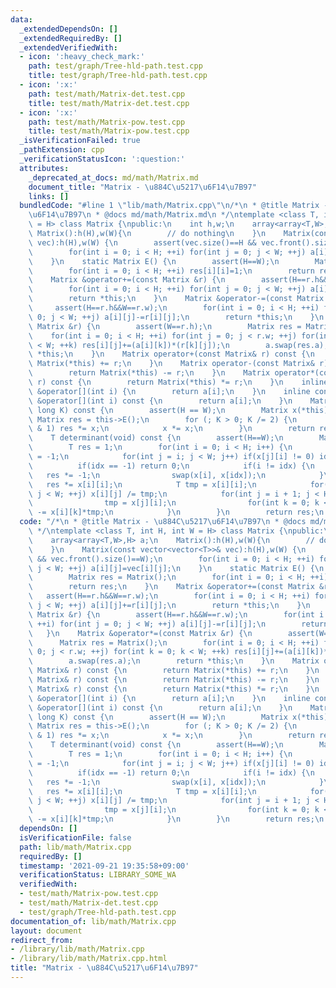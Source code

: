 ```yaml
---
data:
  _extendedDependsOn: []
  _extendedRequiredBy: []
  _extendedVerifiedWith:
  - icon: ':heavy_check_mark:'
    path: test/graph/Tree-hld-path.test.cpp
    title: test/graph/Tree-hld-path.test.cpp
  - icon: ':x:'
    path: test/math/Matrix-det.test.cpp
    title: test/math/Matrix-det.test.cpp
  - icon: ':x:'
    path: test/math/Matrix-pow.test.cpp
    title: test/math/Matrix-pow.test.cpp
  _isVerificationFailed: true
  _pathExtension: cpp
  _verificationStatusIcon: ':question:'
  attributes:
    _deprecated_at_docs: md/math/Matrix.md
    document_title: "Matrix - \u884C\u5217\u6F14\u7B97"
    links: []
  bundledCode: "#line 1 \"lib/math/Matrix.cpp\"\n/*\n * @title Matrix - \u884C\u5217\
    \u6F14\u7B97\n * @docs md/math/Matrix.md\n */\ntemplate <class T, int H, int W\
    \ = H> class Matrix {\npublic:\n    int h,w;\n    array<array<T,W>,H> a;\n   \
    \ Matrix():h(H),w(W){\n        // do nothing\n    }\n    Matrix(const vector<vector<T>>&\
    \ vec):h(H),w(W) {\n        assert(vec.size()==H && vec.front().size()==W);\n\
    \        for(int i = 0; i < H; ++i) for(int j = 0; j < W; ++j) a[i][j]=vec[i][j];\n\
    \    }\n    static Matrix E() {\n        assert(H==W);\n        Matrix res = Matrix();\n\
    \        for(int i = 0; i < H; ++i) res[i][i]=1;\n        return res;\n    }\n\
    \    Matrix &operator+=(const Matrix &r) {\n        assert(H==r.h&&W==r.w);\n\
    \        for(int i = 0; i < H; ++i) for(int j = 0; j < W; ++j) a[i][j]+=r[i][j];\n\
    \        return *this;\n    }\n    Matrix &operator-=(const Matrix &r) {\n   \
    \     assert(H==r.h&&W==r.w);\n        for(int i = 0; i < H; ++i) for(int j =\
    \ 0; j < W; ++j) a[i][j]-=r[i][j];\n        return *this;\n    }\n    Matrix &operator*=(const\
    \ Matrix &r) {\n        assert(W==r.h);\n        Matrix res = Matrix();\n    \
    \    for(int i = 0; i < H; ++i) for(int j = 0; j < r.w; ++j) for(int k = 0; k\
    \ < W; ++k) res[i][j]+=(a[i][k])*(r[k][j]);\n        a.swap(res.a);\n        return\
    \ *this;\n    }\n    Matrix operator+(const Matrix& r) const {\n        return\
    \ Matrix(*this) += r;\n    }\n    Matrix operator-(const Matrix& r) const {\n\
    \        return Matrix(*this) -= r;\n    }\n    Matrix operator*(const Matrix&\
    \ r) const {\n        return Matrix(*this) *= r;\n    }\n    inline array<T,W>\
    \ &operator[](int i) {\n        return a[i];\n    }\n    inline const array<T,W>\
    \ &operator[](int i) const {\n        return a[i];\n    }\n    Matrix pow(long\
    \ long K) const {\n        assert(H == W);\n        Matrix x(*this);\n       \
    \ Matrix res = this->E();\n        for (; K > 0; K /= 2) {\n            if (K\
    \ & 1) res *= x;\n            x *= x;\n        }\n        return res;\n    }\n\
    \    T determinant(void) const {\n        assert(H==W);\n        Matrix x(*this);\n\
    \        T res = 1;\n        for(int i = 0; i < H; i++) {\n            int idx\
    \ = -1;\n            for(int j = i; j < W; j++) if(x[j][i] != 0) idx = j;\n  \
    \          if(idx == -1) return 0;\n            if(i != idx) {\n             \
    \   res *= -1;\n                swap(x[i], x[idx]);\n            }\n         \
    \   res *= x[i][i];\n            T tmp = x[i][i];\n            for(int j = 0;\
    \ j < W; ++j) x[i][j] /= tmp;\n            for(int j = i + 1; j < H; j++) {\n\
    \                tmp = x[j][i];\n                for(int k = 0; k < W; k++) x[j][k]\
    \ -= x[i][k]*tmp;\n            }\n        }\n        return res;\n    }\n};\n"
  code: "/*\n * @title Matrix - \u884C\u5217\u6F14\u7B97\n * @docs md/math/Matrix.md\n\
    \ */\ntemplate <class T, int H, int W = H> class Matrix {\npublic:\n    int h,w;\n\
    \    array<array<T,W>,H> a;\n    Matrix():h(H),w(W){\n        // do nothing\n\
    \    }\n    Matrix(const vector<vector<T>>& vec):h(H),w(W) {\n        assert(vec.size()==H\
    \ && vec.front().size()==W);\n        for(int i = 0; i < H; ++i) for(int j = 0;\
    \ j < W; ++j) a[i][j]=vec[i][j];\n    }\n    static Matrix E() {\n        assert(H==W);\n\
    \        Matrix res = Matrix();\n        for(int i = 0; i < H; ++i) res[i][i]=1;\n\
    \        return res;\n    }\n    Matrix &operator+=(const Matrix &r) {\n     \
    \   assert(H==r.h&&W==r.w);\n        for(int i = 0; i < H; ++i) for(int j = 0;\
    \ j < W; ++j) a[i][j]+=r[i][j];\n        return *this;\n    }\n    Matrix &operator-=(const\
    \ Matrix &r) {\n        assert(H==r.h&&W==r.w);\n        for(int i = 0; i < H;\
    \ ++i) for(int j = 0; j < W; ++j) a[i][j]-=r[i][j];\n        return *this;\n \
    \   }\n    Matrix &operator*=(const Matrix &r) {\n        assert(W==r.h);\n  \
    \      Matrix res = Matrix();\n        for(int i = 0; i < H; ++i) for(int j =\
    \ 0; j < r.w; ++j) for(int k = 0; k < W; ++k) res[i][j]+=(a[i][k])*(r[k][j]);\n\
    \        a.swap(res.a);\n        return *this;\n    }\n    Matrix operator+(const\
    \ Matrix& r) const {\n        return Matrix(*this) += r;\n    }\n    Matrix operator-(const\
    \ Matrix& r) const {\n        return Matrix(*this) -= r;\n    }\n    Matrix operator*(const\
    \ Matrix& r) const {\n        return Matrix(*this) *= r;\n    }\n    inline array<T,W>\
    \ &operator[](int i) {\n        return a[i];\n    }\n    inline const array<T,W>\
    \ &operator[](int i) const {\n        return a[i];\n    }\n    Matrix pow(long\
    \ long K) const {\n        assert(H == W);\n        Matrix x(*this);\n       \
    \ Matrix res = this->E();\n        for (; K > 0; K /= 2) {\n            if (K\
    \ & 1) res *= x;\n            x *= x;\n        }\n        return res;\n    }\n\
    \    T determinant(void) const {\n        assert(H==W);\n        Matrix x(*this);\n\
    \        T res = 1;\n        for(int i = 0; i < H; i++) {\n            int idx\
    \ = -1;\n            for(int j = i; j < W; j++) if(x[j][i] != 0) idx = j;\n  \
    \          if(idx == -1) return 0;\n            if(i != idx) {\n             \
    \   res *= -1;\n                swap(x[i], x[idx]);\n            }\n         \
    \   res *= x[i][i];\n            T tmp = x[i][i];\n            for(int j = 0;\
    \ j < W; ++j) x[i][j] /= tmp;\n            for(int j = i + 1; j < H; j++) {\n\
    \                tmp = x[j][i];\n                for(int k = 0; k < W; k++) x[j][k]\
    \ -= x[i][k]*tmp;\n            }\n        }\n        return res;\n    }\n};"
  dependsOn: []
  isVerificationFile: false
  path: lib/math/Matrix.cpp
  requiredBy: []
  timestamp: '2021-09-21 19:35:58+09:00'
  verificationStatus: LIBRARY_SOME_WA
  verifiedWith:
  - test/math/Matrix-pow.test.cpp
  - test/math/Matrix-det.test.cpp
  - test/graph/Tree-hld-path.test.cpp
documentation_of: lib/math/Matrix.cpp
layout: document
redirect_from:
- /library/lib/math/Matrix.cpp
- /library/lib/math/Matrix.cpp.html
title: "Matrix - \u884C\u5217\u6F14\u7B97"
---
```

